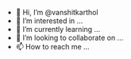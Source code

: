 - 👋 Hi, I’m @vanshitkarthol
- 👀 I’m interested in ...
- 🌱 I’m currently learning ...
- 💞️ I’m looking to collaborate on ...
- 📫 How to reach me ...

<!---
vanshitkarthol/vanshitkarthol is a ✨ special ✨ repository because its `README.md` (this file) appears on your GitHub profile.
You can click the Preview link to take a look at your changes.
--->
